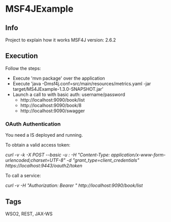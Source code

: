 # MSF4JExample

## Info

Project to explain how it works MSF4J version: 2.6.2

## Execution

Follow the steps:
- Execute 'mvn package' over the application
- Execute 'java -Dmsf4j.conf=src/main/resources/metrics.yaml -jar target/MS4JExample-1.3.0-SNAPSHOT.jar'
- Launch a call to with basic auth: username/password
	- http://localhost:9090/book/list
	- http://localhost:9090/book/8
	- http://localhost:9090/swagger
	
### OAuth Authentication

You need a IS deployed and running. 

To obtain a valid access token: 

*curl -v -k -X POST --basic -u <OAuth Client Key>:<OAuth Client Secret> -H "Content-Type: application/x-www-form-urlencoded;charset=UTF-8" -d "grant_type=client_credentials" https://localhost:9443/oauth2/token*

To call a service:

*curl -v -H "Authorization: Bearer <OAuth Access token>" http://localhost:9090/book/list*

## Tags

 WSO2, REST, JAX-WS
